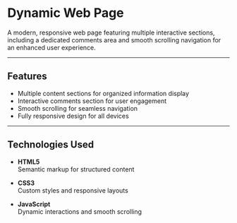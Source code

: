 # Dynamic Web Page

A modern, responsive web page featuring multiple interactive sections, including a dedicated comments area and smooth scrolling navigation for an enhanced user experience.

---

## Features

- Multiple content sections for organized information display
- Interactive comments section for user engagement
- Smooth scrolling for seamless navigation
- Fully responsive design for all devices

---

## Technologies Used

- **HTML5**  
    Semantic markup for structured content

- **CSS3**  
    Custom styles and responsive layouts

- **JavaScript**  
    Dynamic interactions and smooth scrolling


